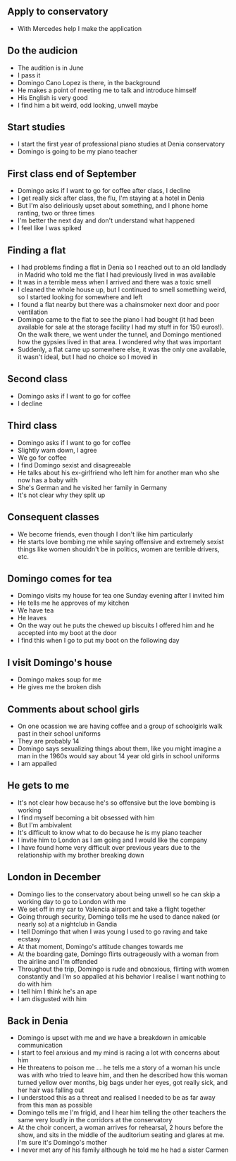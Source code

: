 ## Apply to conservatory

- With Mercedes help I make the application

## Do the audicion

- The audition is in June
- I pass it
- Domingo Cano Lopez is there, in the background
- He makes a point of meeting me to talk and introduce himself
- His English is very good
- I find him a bit weird, odd looking, unwell maybe

## Start studies

- I start the first year of professional piano studies at Denia conservatory
- Domingo is going to be my piano teacher

## First class end of September

- Domingo asks if I want to go for coffee after class, I decline
- I get really sick after class, the flu, I'm staying at a hotel in Denia
- But I'm also deliriously upset about something, and I phone home ranting, two or three times
- I'm better the next day and don't understand what happened
- I feel like I was spiked

## Finding a flat

- I had problems finding a flat in Denia so I reached out to an old landlady in Madrid who told me the flat I had previously lived in was available
- It was in a terrible mess when I arrived and there was a toxic smell
- I cleaned the whole house up, but I continued to smell something weird, so I started looking for somewhere and left
- I found a flat nearby but there was a chainsmoker next door and poor ventilation
- Domingo came to the flat to see the piano I had bought (it had been available for sale at the storage facility I had my stuff in for 150 euros!). On the walk there, we went under the tunnel, and Domingo mentioned how the gypsies lived in that area. I wondered why that was important
- Suddenly, a flat came up somewhere else, it was the only one available, it wasn't ideal, but I had no choice so I moved in

## Second class

- Domingo asks if I want to go for coffee
- I decline

## Third class 

- Domingo asks if I want to go for coffee
- Slightly warn down, I agree
- We go for coffee
- I find Domingo sexist and disagreeable
- He talks about his ex-girlfriend who left him for another man who she now has a baby with
- She's German and he visited her family in Germany
- It's not clear why they split up

## Consequent classes

- We become friends, even though I don't like him particularly
- He starts love bombing me while saying offensive and extremely sexist things like women shouldn't be in politics, women are terrible drivers, etc.

## Domingo comes for tea

- Domingo visits my house for tea one Sunday evening after I invited him
- He tells me he approves of my kitchen
- We have tea
- He leaves
- On the way out he puts the chewed up biscuits I offered him and he accepted into my boot at the door
- I find this when I go to put my boot on the following day

## I visit Domingo's house

- Domingo makes soup for me
- He gives me the broken dish

## Comments about school girls

- On one ocassion we are having coffee and a group of schoolgirls walk past in their school uniforms
- They are probably 14
- Domingo says sexualizing things about them, like you might imagine a man in the 1960s would say about 14 year old girls in school uniforms
- I am appalled

## He gets to me

- It's not clear how because he's so offensive but the love bombing is working
- I find myself becoming a bit obsessed with him
- But I'm ambivalent 
- It's difficult to know what to do because he is my piano teacher
- I invite him to London as I am going and I would like the company
- I have found home very difficult over previous years due to the relationship with my brother breaking down

## London in December

- Domingo lies to the conservatory about being unwell so he can skip a working day to go to London with me
- We set off in my car to Valencia airport and take a flight together
- Going through security, Domingo tells me he used to dance naked (or nearly so) at a nightclub in Gandia
- I tell Domingo that when I was young I used to go raving and take ecstasy
- At that moment, Domingo's attitude changes towards me
- At the boarding gate, Domingo flirts outrageously with a woman from the airline and I'm offended
- Throughout the trip, Domingo is rude and obnoxious, flirting with women constantly and I'm so appalled at his behavior I realise I want nothing to do with him
- I tell him I think he's an ape
- I am disgusted with him

## Back in Denia

- Domingo is upset with me and we have a breakdown in amicable communication
- I start to feel anxious and my mind is racing a lot with concerns about him
- He threatens to poison me ... he tells me a story of a woman his uncle was with who tried to leave him, and then he described how this woman turned yellow over months, big bags under her eyes, got really sick, and her hair was falling out
- I understood this as a threat and realised I needed to be as far away from this man as possible
- Domingo tells me I'm frigid, and I hear him telling the other teachers the same very loudly in the corridors at the conservatory
- At the choir concert, a woman arrives for rehearsal, 2 hours before the show, and sits in the middle of the auditorium seating and glares at me. I'm sure it's Domingo's mother
- I never met any of his family although he told me he had a sister Carmen
